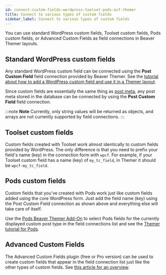 ```yaml
---
id: connect-custom-fields-wordpress-toolset-pods-acf-themer
title: Connect to various types of custom fields
sidebar_label: Connect to various types of custom fields
---
```


You can use standard WordPress custom fields, Toolset custom fields, Pods custom fields, or Advanced Custom Fields as field connections in Beaver Themer layouts.

## Standard WordPress custom fields

Any standard WordPress custom field can be connected using the **Post Custom Field** field connection provided by Beaver Themer. See the [tutorial about how to add a WordPress custom field and use it in a Themer layout](/beaver-themer/field-connections/connections-to-wp-custom-fields/display-a-wordpress-custom-field-in-a-singular-themer-layout.md).

Since custom fields are essentially the same thing as [post meta](https://developer.wordpress.org/reference/functions/add_post_meta/), any post meta stored in the database can be connected by using the **Post Custom Field** field connection.

:::note **Note**
Currently, only string values will be returned as objects, and arrays are not currently supported by field connections.
:::

## Toolset custom fields

Custom fields created with Toolset work almost identically to custom fields provided by WordPress. The only difference is that you need to prefix your field's name (key) in the connection form with `wpcf`. For example, if your Toolset custom field has a name (key) of `my_tc_field`, in Themer it should be `wpcf-my_tc_field`.

## Pods custom fields

Custom fields that you've created with Pods work just like custom fields added using the core WordPress form. Just add the field name (key) using the Post Custom Field connection as shown above and everything else will take care of itself.

Use the [Pods Beaver Themer Add-On](https://wordpress.org/plugins/pods-beaver-builder-themer-add-on/) to select Pods fields for the currently displayed custom post type in the field connections list and see the [Themer tutorial for Pods](/beaver-themer/field-connections/connections-to-pods-custom-fields/build-this-display-a-pods-custom-field-and-separator-only-when-theres-content.md).

## Advanced Custom Fields

The Advanced Custom Fields plugin (free or Pro version) can be used to create custom fields that appear in the field connection list just like the other types of custom fields. See [this article for an overview](/beaver-themer/field-connections/connections-to-acf/connect-to-acf-fields-themer.md).
